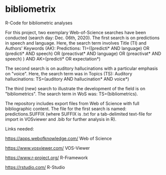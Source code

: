 # bibliometrix
R-Code for bibliometric analyses

For this project, two exemplary Web-of-Science searches have been conducted (search day: Dec. 06th, 2020).
The first search is on predictions in speech and language. Here, the search term involves Title (TI) and Authors' Keywords (AK):
Predictions: TI=((predicti*  AND  language)  OR  (predicti* AND speech)  OR  (preactivat* AND language)  OR  (preactivat* AND speech) )  AND  AK=(predicti*  OR  expectation*)


The second search is on auditory hallucinations with a particular emphasis on "voice". Here, the search term was in Topics (TS): Auditory hallucinations:  TS=(auditory  AND  hallucination*  AND  voice*)  


The third (new) search to illustrate the development of the field is on "bibliometrics". The search term in WoS was: TS=(bibliometrics).

The repository includes export files from Web of Science with full bibliographic content.
The file for the first search is named: predictions.SUFFIX (where SUFFIX is .txt for a tab-delimited text-file for import in VOSviewer and .bib for further analysis in R).

Links needed:

https://apps.webofknowledge.com/  Web of Science

https://www.vosviewer.com/  VOS-Viewer

https://www.r-project.org/  R-Framework

https://rstudio.com/  R-Studio
